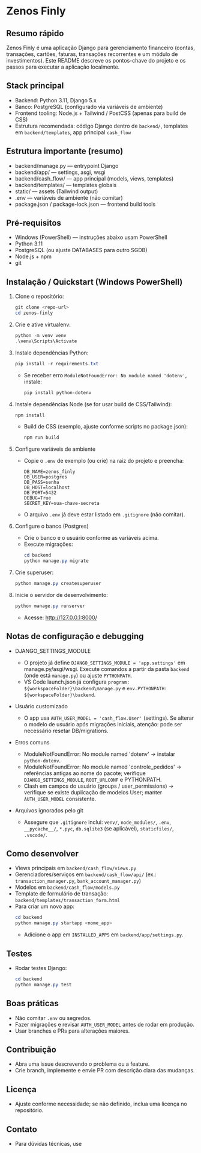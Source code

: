 # Zenos Finly

Resumo rápido
-------------

Zenos Finly é uma aplicação Django para gerenciamento financeiro (contas, transações, cartões, faturas, transações recorrentes e um módulo de investimentos). Este README descreve os pontos-chave do projeto e os passos para executar a aplicação localmente.

Stack principal
---------------
- Backend: Python 3.11, Django 5.x
- Banco: PostgreSQL (configurado via variáveis de ambiente)
- Frontend tooling: Node.js + Tailwind / PostCSS (apenas para build de CSS)
- Estrutura recomendada: código Django dentro de `backend/`, templates em `backend/templates`, app principal `cash_flow`

Estrutura importante (resumo)
-----------------------------
- backend/manage.py — entrypoint Django
- backend/app/ — settings, asgi, wsgi
- backend/cash_flow/ — app principal (models, views, templates)
- backend/templates/ — templates globais
- static/ — assets (Tailwind output)
- .env — variáveis de ambiente (não comitar)
- package.json / package-lock.json — frontend build tools

Pré-requisitos
--------------
- Windows (PowerShell) — instruções abaixo usam PowerShell
- Python 3.11
- PostgreSQL (ou ajuste DATABASES para outro SGDB)
- Node.js + npm
- git

Instalação / Quickstart (Windows PowerShell)
--------------------------------------------
1. Clone o repositório:
   ```powershell
   git clone <repo-url>
   cd zenos-finly
   ```

2. Crie e ative virtualenv:
   ```powershell
   python -m venv venv
   .\venv\Scripts\Activate
   ```

3. Instale dependências Python:
   ```powershell
   pip install -r requirements.txt
   ```
   - Se receber erro `ModuleNotFoundError: No module named 'dotenv'`, instale:
     ```powershell
     pip install python-dotenv
     ```

4. Instale dependências Node (se for usar build de CSS/Tailwind):
   ```powershell
   npm install
   ```
   - Build de CSS (exemplo, ajuste conforme scripts no package.json):
     ```powershell
     npm run build
     ```

5. Configure variáveis de ambiente
   - Copie o `.env` de exemplo (ou crie) na raiz do projeto e preencha:
     ```
     DB_NAME=zenos_finly
     DB_USER=postgres
     DB_PASS=senha
     DB_HOST=localhost
     DB_PORT=5432
     DEBUG=True
     SECRET_KEY=sua-chave-secreta
     ```
   - O arquivo `.env` já deve estar listado em `.gitignore` (não comitar).

6. Configure o banco (Postgres)
   - Crie o banco e o usuário conforme as variáveis acima.
   - Execute migrações:
     ```powershell
     cd backend
     python manage.py migrate
     ```

7. Crie superuser:
   ```powershell
   python manage.py createsuperuser
   ```

8. Inicie o servidor de desenvolvimento:
   ```powershell
   python manage.py runserver
   ```
   - Acesse: http://127.0.0.1:8000/

Notas de configuração e debugging
---------------------------------
- DJANGO_SETTINGS_MODULE
  - O projeto já define `DJANGO_SETTINGS_MODULE = 'app.settings'` em manage.py/asgi/wsgi. Execute comandos a partir da pasta `backend` (onde está `manage.py`) ou ajuste `PYTHONPATH`.
  - VS Code launch.json já configura `program: ${workspaceFolder}\backend\manage.py` e `env.PYTHONPATH: ${workspaceFolder}\backend`.

- Usuário customizado
  - O app usa `AUTH_USER_MODEL = 'cash_flow.User'` (settings). Se alterar o modelo de usuário após migrações iniciais, atenção: pode ser necessário resetar DB/migrations.

- Erros comuns
  - ModuleNotFoundError: No module named 'dotenv' → instalar `python-dotenv`.
  - ModuleNotFoundError: No module named 'controle_pedidos' → referências antigas ao nome do pacote; verifique `DJANGO_SETTINGS_MODULE`, `ROOT_URLCONF` e PYTHONPATH.
  - Clash em campos do usuário (groups / user_permissions) → verifique se existe duplicação de modelos User; manter `AUTH_USER_MODEL` consistente.

- Arquivos ignorados pelo git
  - Assegure que `.gitignore` inclui: `venv/`, `node_modules/`, `.env`, `__pycache__/`, `*.pyc`, `db.sqlite3` (se aplicável), `staticfiles/`, `.vscode/`.

Como desenvolver
----------------
- Views principais em `backend/cash_flow/views.py`
- Gerenciadores/serviços em `backend/cash_flow/api/` (ex.: `transaction_manager.py`, `bank_account_manager.py`)
- Modelos em `backend/cash_flow/models.py`
- Template de formulário de transação: `backend/templates/transaction_form.html`
- Para criar um novo app:
  ```powershell
  cd backend
  python manage.py startapp <nome_app>
  ```
  - Adicione o app em `INSTALLED_APPS` em `backend/app/settings.py`.

Testes
------
- Rodar testes Django:
  ```powershell
  cd backend
  python manage.py test
  ```

Boas práticas
-------------
- Não comitar `.env` ou segredos.
- Fazer migrações e revisar `AUTH_USER_MODEL` antes de rodar em produção.
- Usar branches e PRs para alterações maiores.

Contribuição
------------
- Abra uma issue descrevendo o problema ou a feature.
- Crie branch, implemente e envie PR com descrição clara das mudanças.

Licença
-------
- Ajuste conforme necessidade; se não definido, inclua uma licença no repositório.

Contato
-------
- Para dúvidas técnicas, use
